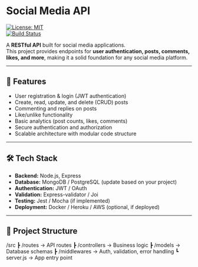 # Social Media API

[![License: MIT](https://img.shields.io/badge/License-MIT-blue.svg)](#)  
[![Build Status](https://img.shields.io/badge/build-passing-brightgreen.svg)](#)

A **RESTful API** built for social media applications.  
This project provides endpoints for **user authentication, posts, comments, likes, and more**, making it a solid foundation for any social media platform.

---

## 🚀 Features

- User registration & login (JWT authentication)  
- Create, read, update, and delete (CRUD) posts  
- Commenting and replies on posts  
- Like/unlike functionality  
- Basic analytics (post counts, likes, comments)  
- Secure authentication and authorization  
- Scalable architecture with modular code structure  

---

## 🛠 Tech Stack

- **Backend:** Node.js, Express  
- **Database:** MongoDB / PostgreSQL (update based on your project)  
- **Authentication:** JWT / OAuth  
- **Validation:** Express-validator / Joi  
- **Testing:** Jest / Mocha (if implemented)  
- **Deployment:** Docker / Heroku / AWS (optional, if deployed)  

---

## 📂 Project Structure

/src
┣ /routes → API routes
┣ /controllers → Business logic
┣ /models → Database schemas
┣ /middlewares → Auth, validation, error handling
┗ server.js → App entry point
